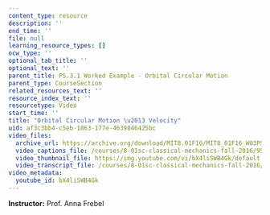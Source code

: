 ```yaml
---
content_type: resource
description: ''
end_time: ''
file: null
learning_resource_types: []
ocw_type: ''
optional_tab_title: ''
optional_text: ''
parent_title: PS.3.1 Worked Example - Orbital Circular Motion
parent_type: CourseSection
related_resources_text: ''
resource_index_text: ''
resourcetype: Video
start_time: ''
title: "Orbital Circular Motion \u2013 Velocity"
uid: af3c3bb4-c5eb-1863-177e-4639846425bc
video_files:
  archive_url: https://archive.org/download/MIT8.01F16/MIT8_01F16_W03PS01_2_360p.mp4
  video_captions_file: /courses/8-01sc-classical-mechanics-fall-2016/9589b24cadea555381790c4e18bb6b7d_bX4liSWB4Gk.vtt
  video_thumbnail_file: https://img.youtube.com/vi/bX4liSWB4Gk/default.jpg
  video_transcript_file: /courses/8-01sc-classical-mechanics-fall-2016/e86cc1dd141705044d5d8c03152f16e9_bX4liSWB4Gk.pdf
video_metadata:
  youtube_id: bX4liSWB4Gk
---
```


**Instructor:** Prof. Anna Frebel